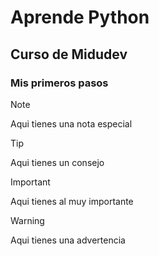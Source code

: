 # Aprende Python
## Curso de Midudev 
### Mis primeros pasos

> [!NOTE]
> Aqui tienes una nota especial

> [!TIP]
> Aqui tienes un consejo

> [!IMPORTANT]
Aqui tienes al muy importante

> [!WARNING]
Aqui tienes una advertencia

